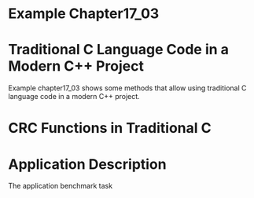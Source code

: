 # Example Chapter17_03
# Traditional C Language Code in a Modern C++ Project

Example chapter17_03 shows some methods that allow
using traditional C language code in a modern C++ project.

# CRC Functions in Traditional C


# Application Description

The application benchmark task

